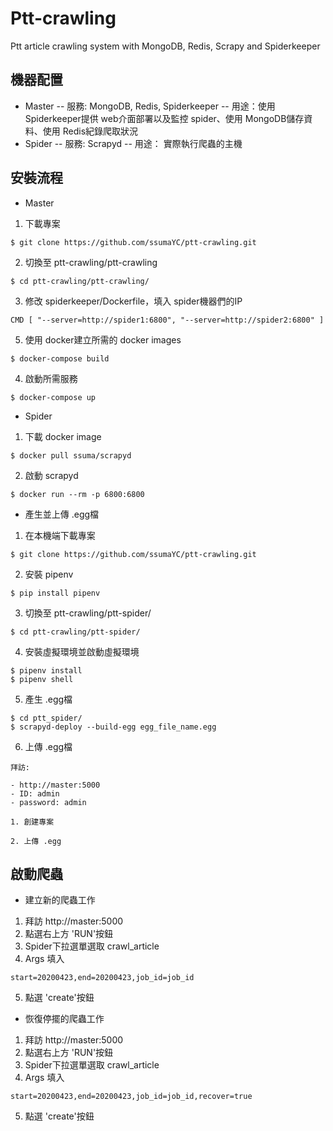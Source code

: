 # Ptt-crawling
Ptt article crawling system with MongoDB, Redis, Scrapy and Spiderkeeper

## 機器配置
- Master
-- 服務: MongoDB, Redis, Spiderkeeper
-- 用途：使用 Spiderkeeper提供 web介面部署以及監控 spider、使用 MongoDB儲存資料、使用 Redis紀錄爬取狀況
- Spider
-- 服務: Scrapyd 
-- 用途： 實際執行爬蟲的主機

## 安裝流程
- Master
1. 下載專案
```
$ git clone https://github.com/ssumaYC/ptt-crawling.git
```
2. 切換至 ptt-crawling/ptt-crawling
```
$ cd ptt-crawling/ptt-crawling/
```
3. 修改 spiderkeeper/Dockerfile，填入 spider機器們的IP
```
CMD [ "--server=http://spider1:6800", "--server=http://spider2:6800" ]
```
5. 使用 docker建立所需的 docker images
```
$ docker-compose build
```
4. 啟動所需服務
```
$ docker-compose up
```
- Spider
1. 下載 docker image
```
$ docker pull ssuma/scrapyd
```
2. 啟動 scrapyd
```
$ docker run --rm -p 6800:6800
```
- 產生並上傳 .egg檔
1. 在本機端下載專案
```
$ git clone https://github.com/ssumaYC/ptt-crawling.git
```
2. 安裝 pipenv
```
$ pip install pipenv
```
3. 切換至 ptt-crawling/ptt-spider/
```
$ cd ptt-crawling/ptt-spider/
```
4. 安裝虛擬環境並啟動虛擬環境
```
$ pipenv install
$ pipenv shell
```
5. 產生 .egg檔
```
$ cd ptt_spider/
$ scrapyd-deploy --build-egg egg_file_name.egg
```
6. 上傳 .egg檔
```
拜訪: 

- http://master:5000 
- ID: admin
- password: admin

1. 創建專案

2. 上傳 .egg
```
## 啟動爬蟲
- 建立新的爬蟲工作
1. 拜訪 http://master:5000
2. 點選右上方 'RUN'按鈕
3. Spider下拉選單選取 crawl_article
4. Args 填入
```
start=20200423,end=20200423,job_id=job_id
```
5. 點選 'create'按鈕
- 恢復停擺的爬蟲工作
1. 拜訪 http://master:5000
2. 點選右上方 'RUN'按鈕
3. Spider下拉選單選取 crawl_article
4. Args 填入
```
start=20200423,end=20200423,job_id=job_id,recover=true
```
5. 點選 'create'按鈕
